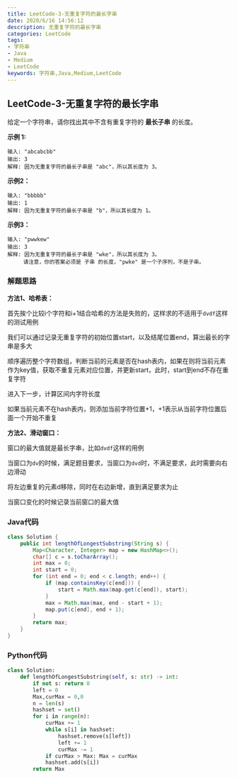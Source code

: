 ```yaml
---
title: LeetCode-3-无重复字符的最长字串
date: 2020/6/16 14:56:12
description: 无重复字符的最长字串
categories: LeetCode
tags: 
- 字符串
- Java
- Medium
- LeetCode
keywords: 字符串,Java,Medium,LeetCode
---
```


## LeetCode-3-无重复字符的最长字串

给定一个字符串，请你找出其中不含有重复字符的 **最长子串** 的长度。

 <!--more-->

**示例 1:**

```
输入: "abcabcbb"
输出: 3 
解释: 因为无重复字符的最长子串是 "abc"，所以其长度为 3。
```

**示例2：**

```
输入: "bbbbb"
输出: 1
解释: 因为无重复字符的最长子串是 "b"，所以其长度为 1。
```

**示例3：**

```
输入: "pwwkew"
输出: 3
解释: 因为无重复字符的最长子串是 "wke"，所以其长度为 3。
     请注意，你的答案必须是 子串 的长度，"pwke" 是一个子序列，不是子串。
```

### 解题思路

**方法1、哈希表：**

首先挨个比较i个字符和i+1结合哈希的方法是失败的，这样求的不适用于`dvdf`这样的测试用例

我们可以通过记录无重复字符的初始位置start，以及结尾位置end，算出最长的字串是多大

顺序遍历整个字符数组，判断当前的元素是否在hash表内，如果在则将当前元素作为key值，获取不重复元素对应位置，并更新start，此时，start到end不存在重复字符

进入下一步，计算区间内字符长度

如果当前元素不在hash表内，则添加当前字符位置+1，+1表示从当前字符位置后面一个开始不重复

**方法2、滑动窗口：**

窗口的最大值就是最长字串，比如`dvdf`这样的用例

当窗口为`dv`的时候，满足题目要求，当窗口为`dvd`时，不满足要求，此时需要向右边滑动

将左边重复的元素d移除，同时在右边新增，直到满足要求为止

当窗口变化的时候记录当前窗口的最大值

### Java代码

```java
class Solution {
    public int lengthOfLongestSubstring(String s) {
        Map<Character, Integer> map = new HashMap<>();
        char[] c = s.toCharArray();
        int max = 0;
        int start = 0;
        for (int end = 0; end < c.length; end++) {
            if (map.containsKey(c[end])) {
                start = Math.max(map.get(c[end]), start);
            }
            max = Math.max(max, end - start + 1);
            map.put(c[end], end + 1);
        }
        return max;
    }
}
```

### Python代码

```python
class Solution:
    def lengthOfLongestSubstring(self, s: str) -> int:
        if not s: return 0
        left = 0
        Max,curMax = 0,0
        n = len(s)
        hashset = set()
        for i in range(n):
            curMax += 1
            while s[i] in hashset:
                hashset.remove(s[left])
                left += 1
                curMax -= 1
            if curMax > Max: Max = curMax
            hashset.add(s[i])
        return Max
```

